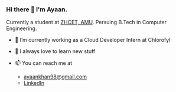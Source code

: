 ### Hi there 👋 I'm Ayaan.

 Currently a student at [ZHCET, AMU](https://amu.ac.in/). Persuing B.Tech in Computer Engineering. 

- 🔭 I’m currently working as a Cloud Developer Intern at Chlorofyl

- 🌱 I always love to learn new stuff

 - 📫 You can reach me at
   - ayaankhan98@gmail.com
   - [LinkedIn](https://www.linkedin.com/in/ayaan-khan-873736192/)